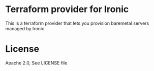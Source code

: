 # Terraform provider for Ironic

This is a terraform provider that lets you provision baremetal servers managed by Ironic.

# License

Apache 2.0, See LICENSE file
